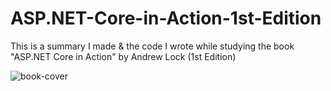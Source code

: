 # ASP.NET-Core-in-Action-1st-Edition
This is a summary I made &amp; the code I wrote while studying the book "ASP.NET Core in Action" by Andrew Lock (1st Edition)

![book-cover](https://github.com/user-attachments/assets/0cda1246-f401-41b2-9f13-610bc5c7f30d)
